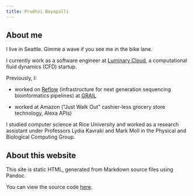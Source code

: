 ```yaml
---
title: Prudhvi Boyapalli
---
```


## About me

I live in Seattle. Gimme a wave if you see me in the bike lane.

I currently work as a software engineer at <a
href="https://www.luminarycloud.com">Luminary Cloud</a>, a computational fluid
dynamics (CFD) startup.

Previously, I:

- worked on [Reflow](https://github.com/grailbio/reflow) (infrastructure for
next generation sequencing bioinformatics pipelines) at
[GRAIL](https://grail.com)

- worked at Amazon ("Just Walk Out" cashier-less grocery store technology, Alexa
APIs)


I studied computer science at Rice University and worked as a research assistant
under Professors Lydia Kavraki and Mark Moll in the Physical and Biological
Computing Group.


## About this website

This site is static HTML, generated from Markdown source files using Pandoc.

You can view the source code [here](https://github.com/prb2/prb2.github.io/).
